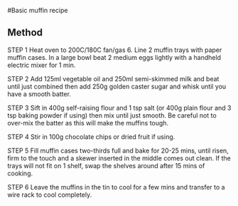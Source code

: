 #Basic muffin recipe

## Method

STEP 1
Heat oven to 200C/180C fan/gas 6. Line 2 muffin trays with paper muffin cases. In a large bowl beat 2 medium eggs lightly with a handheld electric mixer for 1 min.

STEP 2
Add 125ml vegetable oil and 250ml semi-skimmed milk and beat until just combined then add 250g golden caster sugar and whisk until you have a smooth batter.

STEP 3
Sift in 400g self-raising flour and 1 tsp salt (or 400g plain flour and 3 tsp baking powder if using) then mix until just smooth. Be careful not to over-mix the batter as this will make the muffins tough.

STEP 4
Stir in 100g chocolate chips or dried fruit if using.

STEP 5
Fill muffin cases two-thirds full and bake for 20-25 mins, until risen, firm to the touch and a skewer inserted in the middle comes out clean. If the trays will not fit on 1 shelf, swap the shelves around after 15 mins of cooking.

STEP 6
Leave the muffins in the tin to cool for a few mins and transfer to a wire rack to cool completely.
